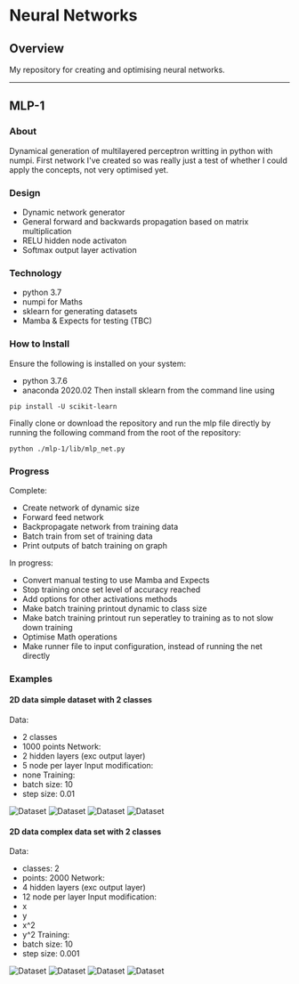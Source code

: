# Neural Networks

## Overview

My repository for creating and optimising neural networks. 

------

## MLP-1

### About
Dynamical generation of multilayered perceptron writting in python with numpi. First network I've created so was really just a test of whether I could apply the concepts, not very optimised yet.

### Design
- Dynamic network generator
- General forward and backwards propagation based on matrix multiplication
- RELU hidden node activaton
- Softmax output layer activation

### Technology

- python 3.7
- numpi for Maths
- sklearn for generating datasets
- Mamba & Expects for testing (TBC)

### How to Install
Ensure the following is installed on your system:
- python 3.7.6
- anaconda 2020.02
Then install sklearn from the command line using
```
pip install -U scikit-learn
```
Finally clone or download the repository and run the mlp file directly by running the following command from the root of the repository:
```
python ./mlp-1/lib/mlp_net.py
```

### Progress

Complete:
- Create network of dynamic size
- Forward feed network
- Backpropagate network from training data
- Batch train from set of training data
- Print outputs of batch training on graph

In progress:
- Convert manual testing to use Mamba and Expects
- Stop training once set level of accuracy reached
- Add options for other activations methods 
- Make batch training printout dynamic to class size
- Make batch training printout run seperatley to training as to not slow down training
- Optimise Math operations
- Make runner file to input configuration, instead of running the net directly 

### Examples

#### 2D data simple dataset with 2 classes
Data:
- 2 classes
- 1000 points
Network:
- 2 hidden layers (exc output layer)
- 5 node per layer
Input modification:
- none
Training:
- batch size: 10
- step size: 0.01

![Dataset](mlp-1/docs/simple-dataset-2d.png)
![Dataset](mlp-1/docs/simple-dataset-train-1.png?display=inline-block) ![Dataset](mlp-1/docs/simple-dataset-train-2.pngdisplay=inline-block) ![Dataset](mlp-1/docs/simple-dataset-train-3.pngdisplay=inline-block)

#### 2D data complex data set with 2 classes
Data:
- classes: 2
- points: 2000
Network:
- 4 hidden layers (exc output layer)
- 12 node per layer
Input modification:
- x
- y
- x^2
- y^2
Training:
- batch size: 10
- step size: 0.001

![Dataset](mlp-1/docs/complex-dataset-2d.png)
![Dataset](mlp-1/docs/complex-dataset-train-1.png)
![Dataset](mlp-1/docs/complex-dataset-train-2.png)
![Dataset](mlp-1/docs/complex-dataset-train-3.png)
